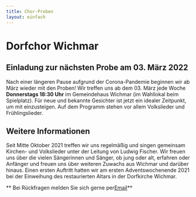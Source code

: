 ```yaml
---
title: Chor-Proben
layout: einfach
---
```


# Dorfchor Wichmar

## Einladung zur nächsten Probe am 03. März 2022

Nach einer längeren Pause aufgrund der Corona-Pandemie beginnen wir ab März wieder mit den Proben!
Wir treffen uns ab dem 03. März jede Woche **Donnerstags 18:30 Uhr** im Gemeindehaus Wichmar (im Wahllokal beim Spielplatz).
Für neue und bekannte Gesichter ist jetzt ein idealer Zeitpunkt, um mit einzusteigen.
Auf dem Programm stehen vor allem Volkslieder und Frühlingslieder.

## Weitere Informationen

Seit Mitte Oktober 2021 treffen wir uns regelmäßig und singen gemeinsam Kirchen- und Volkslieder unter der Leitung von Ludwig Fischer.
Wir freuen uns über die vielen Sängerinnen und Sänger, ob jung oder alt, erfahren oder Anfänger und freuen uns über weiteren Zuwachs aus Wichmar und darüber hinaus. 
Einen ersten Auftritt hatten wir am ersten Adventswochenende 2021 bei der Einweihung des restaurierten Altars in der Dorfkirche Wichmar.


** Bei Rückfragen melden Sie sich gerne per[Email](lebendigedoerfer@wichmar.eu)**

